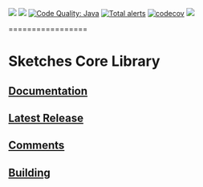 [![][travis img]][travis] [![][mavenbadge img]][mavenbadge] 
[![Code Quality: Java][lgtm-badge]][lgtm-badge-url] [![Total alerts][lgtm-alerts]][lgtm-alerts-url] [![codecov](https://codecov.io/gh/DataSketches/sketches-core/branch/master/graph/badge.svg)](https://codecov.io/gh/DataSketches/sketches-core)
[![][gitter img]][gitter]


=================

# Sketches Core Library

## [Documentation](https://datasketches.github.io)

## [Latest Release](https://github.com/DataSketches/sketches-core/releases)

## [Comments](https://groups.google.com/forum/#!forum/sketches-user)


## [Building](https://github.com/DataSketches/sketches-core/blob/master/README_building.md)


[travis]:https://travis-ci.org//DataSketches/sketches-core/builds?branch=master
[travis img]:https://secure.travis-ci.org/DataSketches/sketches-core.svg?branch=master

[mavenbadge]:https://search.maven.org/#search|gav|1|g%3A%22com.yahoo.datasketches%22%20AND%20a%3A%22sketches-core%22
[mavenbadge img]:https://maven-badges.herokuapp.com/maven-central/com.yahoo.datasketches/sketches-core/badge.svg

[lgtm-badge]: https://img.shields.io/lgtm/grade/java/g/DataSketches/sketches-core.svg?logo=lgtm&logoWidth=18
[lgtm-badge-url]: https://lgtm.com/projects/g/DataSketches/sketches-core/context:java
[lgtm-alerts]: https://img.shields.io/lgtm/alerts/g/DataSketches/sketches-core.svg?logo=lgtm&logoWidth=18
[lgtm-alerts-url]: https://lgtm.com/projects/g/DataSketches/sketches-core/alerts

[gitter]:https://gitter.im/DataSketches/sketches-core
[gitter img]:https://img.shields.io/badge/gitter-JOIN%20CHAT-blue.svg
